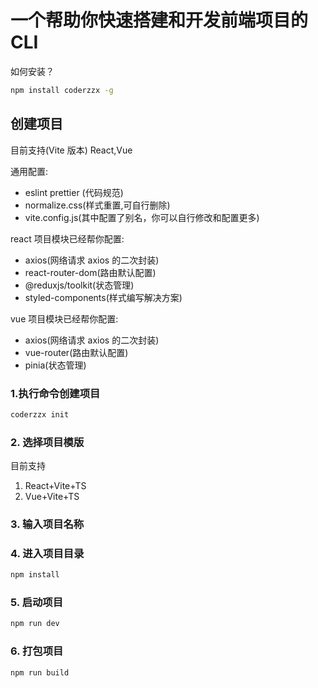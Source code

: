# 一个帮助你快速搭建和开发前端项目的 CLI

如何安装？

```bash
npm install coderzzx -g
```

## 创建项目

目前支持(Vite 版本) React,Vue

通用配置:

- eslint prettier (代码规范)
- normalize.css(样式重置,可自行删除)
- vite.config.js(其中配置了别名，你可以自行修改和配置更多)

react 项目模块已经帮你配置:

- axios(网络请求 axios 的二次封装)
- react-router-dom(路由默认配置)
- @reduxjs/toolkit(状态管理)
- styled-components(样式编写解决方案)

vue 项目模块已经帮你配置:

- axios(网络请求 axios 的二次封装)
- vue-router(路由默认配置)
- pinia(状态管理)

### 1.执行命令创建项目

```bash
coderzzx init
```

### 2. 选择项目模版

目前支持

1. React+Vite+TS
2. Vue+Vite+TS

### 3. 输入项目名称

### 4. 进入项目目录

```bash
npm install
```

### 5. 启动项目

```bash
npm run dev
```

### 6. 打包项目

```bash
npm run build
```

